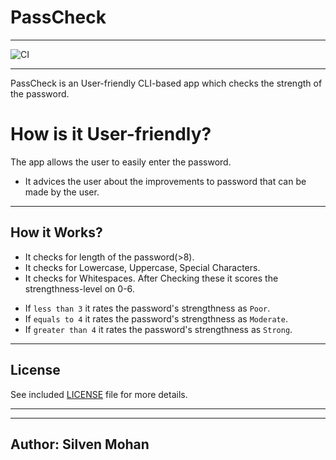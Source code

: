 # PassCheck

----

![CI](https://github.com/silven-mohan/PassCheck/actions/workflows/.github/workflows/main.yml/badge.svg)

----

  PassCheck is an User-friendly CLI-based app which checks the strength of the password.

# How is it User-friendly?
  The app allows the user to easily enter the password.
    
  - It advices the user about the improvements to password that can be made by the user.

------

## How it Works?
  * It checks for length of the password(>8).
  * It checks for Lowercase, Uppercase, Special Characters.
  * It checks for Whitespaces.
After Checking these it scores the strengthness-level on 0-6.
  - If ```less than 3``` it rates the password's strengthness as ```Poor```.
  - If ```equals to 4``` it rates the password's strengthness as ```Moderate```.
  - If ```greater than 4``` it rates the password's strengthness as ```Strong```.

------

## License
See included [LICENSE](./LICENSE) file for more details.

------

------

## Author: Silven Mohan
